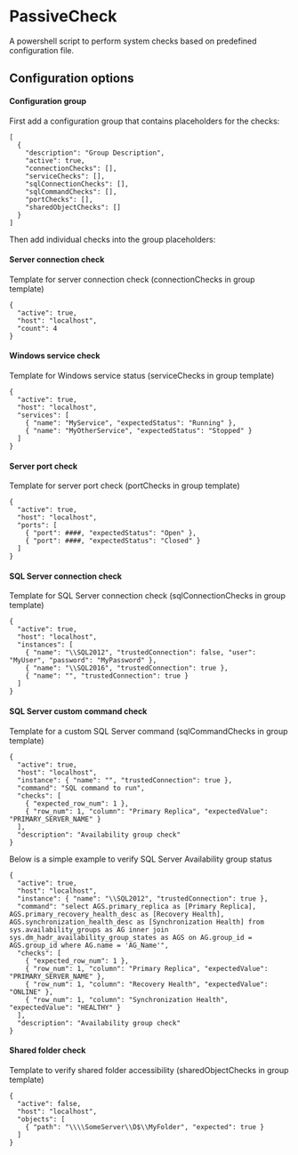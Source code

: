 # PassiveCheck

A powershell script to perform system checks based on predefined configuration file.

## Configuration options

#### Configuration group

First add a configuration group that contains placeholders for the checks:

```
[
  {
    "description": "Group Description",
    "active": true,
    "connectionChecks": [],
    "serviceChecks": [],
    "sqlConnectionChecks": [],
    "sqlCommandChecks": [],
    "portChecks": [],
    "sharedObjectChecks": []
  }
]
```

Then add individual checks into the group placeholders:

#### Server connection check

Template for server connection check (connectionChecks in group template)

```
{
  "active": true,
  "host": "localhost",
  "count": 4
}
```

#### Windows service check

Template for Windows service status (serviceChecks in group template)

```
{
  "active": true,
  "host": "localhost",
  "services": [
    { "name": "MyService", "expectedStatus": "Running" },
	{ "name": "MyOtherService", "expectedStatus": "Stopped" }
  ]
}
```

#### Server port check

Template for server port check (portChecks in group template)

```
{
  "active": true,
  "host": "localhost",
  "ports": [
    { "port": ####, "expectedStatus": "Open" },
	{ "port": ####, "expectedStatus": "Closed" }
  ]
}
```

#### SQL Server connection check

Template for SQL Server connection check (sqlConnectionChecks in group template)

```
{
  "active": true,
  "host": "localhost",
  "instances": [
    { "name": "\\SQL2012", "trustedConnection": false, "user": "MyUser", "password": "MyPassword" },
    { "name": "\\SQL2016", "trustedConnection": true },
	{ "name": "", "trustedConnection": true }
  ]
}
```

#### SQL Server custom command check

Template for a custom SQL Server command (sqlCommandChecks in group template)

```
{
  "active": true,
  "host": "localhost",
  "instance": { "name": "", "trustedConnection": true },
  "command": "SQL command to run",
  "checks": [
    { "expected_row_num": 1 },
    { "row_num": 1, "column": "Primary Replica", "expectedValue": "PRIMARY_SERVER_NAME" }
  ],
  "description": "Availability group check"
}
```

Below is a simple example to verify SQL Server Availability group status

```
{
  "active": true,
  "host": "localhost",
  "instance": { "name": "\\SQL2012", "trustedConnection": true },
  "command": "select AGS.primary_replica as [Primary Replica], AGS.primary_recovery_health_desc as [Recovery Health], AGS.synchronization_health_desc as [Synchronization Health] from sys.availability_groups as AG inner join sys.dm_hadr_availability_group_states as AGS on AG.group_id = AGS.group_id where AG.name = 'AG_Name'",
  "checks": [
    { "expected_row_num": 1 },
    { "row_num": 1, "column": "Primary Replica", "expectedValue": "PRIMARY_SERVER_NAME" },
    { "row_num": 1, "column": "Recovery Health", "expectedValue": "ONLINE" },
    { "row_num": 1, "column": "Synchronization Health", "expectedValue": "HEALTHY" }
  ],
  "description": "Availability group check"
}
```

#### Shared folder check

Template to verify shared folder accessibility (sharedObjectChecks in group template)

```
{
  "active": false,
  "host": "localhost",
  "objects": [
    { "path": "\\\\SomeServer\\D$\\MyFolder", "expected": true }
  ]
}
```